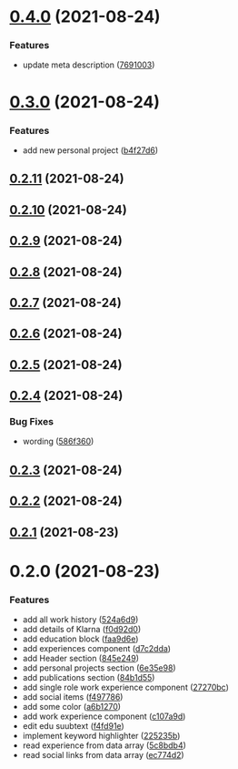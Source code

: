 # [0.4.0](https://github.com/umutcanbolat/resume/compare/0.3.0...0.4.0) (2021-08-24)


### Features

* update meta description ([7691003](https://github.com/umutcanbolat/resume/commit/769100337a4670f6654083bd54ca805daacbc42c))

# [0.3.0](https://github.com/umutcanbolat/resume/compare/0.2.11...0.3.0) (2021-08-24)


### Features

* add new personal project ([b4f27d6](https://github.com/umutcanbolat/resume/commit/b4f27d630477cdcf4f26e7b4d46e9a6c93e341bd))

## [0.2.11](https://github.com/umutcanbolat/resume/compare/0.2.10...0.2.11) (2021-08-24)

## [0.2.10](https://github.com/umutcanbolat/resume/compare/0.2.9...0.2.10) (2021-08-24)

## [0.2.9](https://github.com/umutcanbolat/resume/compare/0.2.8...0.2.9) (2021-08-24)

## [0.2.8](https://github.com/umutcanbolat/resume/compare/0.2.7...0.2.8) (2021-08-24)

## [0.2.7](https://github.com/umutcanbolat/resume/compare/0.2.6...0.2.7) (2021-08-24)

## [0.2.6](https://github.com/umutcanbolat/resume/compare/0.2.5...0.2.6) (2021-08-24)

## [0.2.5](https://github.com/umutcanbolat/resume/compare/0.2.4...0.2.5) (2021-08-24)

## [0.2.4](https://github.com/umutcanbolat/resume/compare/0.2.3...0.2.4) (2021-08-24)


### Bug Fixes

* wording ([586f360](https://github.com/umutcanbolat/resume/commit/586f360c2af369c44348ba8de12f541d9480366f))

## [0.2.3](https://github.com/umutcanbolat/resume/compare/0.2.2...0.2.3) (2021-08-24)

## [0.2.2](https://github.com/umutcanbolat/resume/compare/0.2.1...0.2.2) (2021-08-24)

## [0.2.1](https://github.com/umutcanbolat/resume/compare/0.2.0...0.2.1) (2021-08-23)

# 0.2.0 (2021-08-23)


### Features

* add all work history ([524a6d9](https://github.com/umutcanbolat/resume/commit/524a6d90ebfa92496bede87c1dc5c58ce4f764b6))
* add details of Klarna ([f0d92d0](https://github.com/umutcanbolat/resume/commit/f0d92d0dd0f75acbb542b0d21f9d0e2eb896a4f3))
* add education block ([faa9d6e](https://github.com/umutcanbolat/resume/commit/faa9d6eff926dc979e24de8b749025b01b90f29d))
* add experiences component ([d7c2dda](https://github.com/umutcanbolat/resume/commit/d7c2ddab3b42ee01b12482c069f69fedbcf50903))
* add Header section ([845e249](https://github.com/umutcanbolat/resume/commit/845e24917cc0261775ca1ba68ff7d4c8efd6510f))
* add personal projects section ([6e35e98](https://github.com/umutcanbolat/resume/commit/6e35e9869d9ddfaa1b72974625b65782e4ccddb7))
* add publications section ([84b1d55](https://github.com/umutcanbolat/resume/commit/84b1d55d0022ef76173c5e3eab08e0507caa368e))
* add single role work experience component ([27270bc](https://github.com/umutcanbolat/resume/commit/27270bc9fb6d3b24850d02ca706de7a864a51787))
* add social items ([f497786](https://github.com/umutcanbolat/resume/commit/f4977863e16065f125a804c96a184526daabd19c))
* add some color ([a6b1270](https://github.com/umutcanbolat/resume/commit/a6b1270bd01d85ffdf97a66f9b2dc1a42763200f))
* add work experience component ([c107a9d](https://github.com/umutcanbolat/resume/commit/c107a9d8e783e482582d8138b6a084215e794a01))
* edit edu suubtext ([f4fd91e](https://github.com/umutcanbolat/resume/commit/f4fd91ea5dc417caffd63fef4c8bd50187fa6ede))
* implement keyword highlighter ([225235b](https://github.com/umutcanbolat/resume/commit/225235b5ae2e3d01d76937d78382eb6e2565bc23))
* read experience from data array ([5c8bdb4](https://github.com/umutcanbolat/resume/commit/5c8bdb42f6e1bb7eecdd40b4addc93b89583c16e))
* read social links from data array ([ec774d2](https://github.com/umutcanbolat/resume/commit/ec774d2f7321ff4ab93e59b32e5329628eb06c43))


